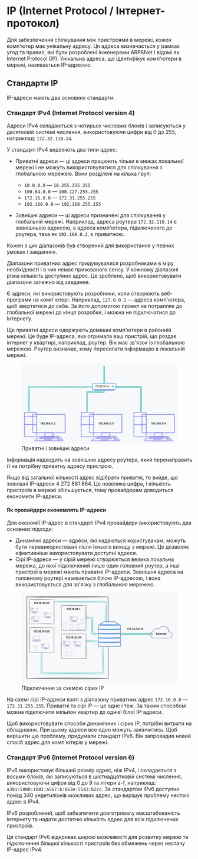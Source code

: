 # IP (Internet Protocol / Інтернет-протокол)

Для забезпечення спілкування між пристроями в мережі, кожен комп'ютер має унікальну адресу. Ця адреса визначається у рамках угод та правил, які були розроблені інженерами ARPANet і відомі як Internet Protocol (IP). Унікальна адреса, що ідентифікує комп'ютери в мережі, називається IP-адресою.

## Стандарти IP

IP-адреси мають два основних стандарти:

### Стандарт IPv4 (Internet Protocol version 4)

Адреси IPv4 складаються з чотирьох числових блоків і записуються у десятковій системі числення, використовуючи цифри від 0 до 255, наприклад: `172.32.110.14`.

У стандарті IPv4 виділяють два типи адрес:

- Приватні адреси — ці адреси працюють тільки в межах локальної мережі і не можуть використовуватися для спілкування з глобальною мережею. Вони розділені на кілька груп:

  - `10.0.0.0` — `10.255.255.255`
  - `100.64.0.0` — `100.127.255.255`
  - `172.16.0.0` — `172.31.255.255`
  - `192.168.0.0` — `192.168.255.255`

- Зовнішні адреси — ці адреси призначені для спілкування у глобальній мережі. Наприклад, адреса роутера `172.32.110.14` є зовнішньою адресою, а адреса комп'ютера, підключеного до роутера, така як `192.168.0.2`, є приватною.

Кожен з цих діапазонів був створений для використання у певних умовах і завданнях.

Діапазони приватних адрес придумувалися розробниками в міру необхідності і в них немає прихованого сенсу. У кожному діапазоні різна кількість доступних адрес. Це зроблено, щоб використовувати діапазони залежно від завдання.

Є адреси, які використовують розробники, коли створюють веб-програми на комп'ютері. Наприклад, `127.0.0.1` — адреса комп'ютера, щоб звертатися до себе. За його допомогою проект не потрапляє до глобальної мережі до кінця розробки, і можна не підключатися до Інтернету.

Ще приватні адреси одержують домашні комп'ютери в районній мережі. Це буде IP-адреса, яка отримала ваш пристрій, що роздає інтернет у квартирі, наприклад, роутер. Він має зв'язок із глобальною мережею. Роутер визначає, кому пересилати інформацію в локальній мережі.

<figure>
    <img src="./_images/processing-7.jpg" style="width: 700px" />
    <figcaption>Приватні і зовнішні адреси</figcaption>
</figure>

Інформація надходить на зовнішню адресу роутера, який перенаправить її на потрібну приватну адресу пристрою.

Якщо від загальної кількості адрес відібрати приватні, то вийде, що зовнішні IP-адреси 4 272 881 664. Це невелика цифра, і кількість пристроїв в мережі збільшується, тому провайдерам доводиться економити IP-адреси.

#### Як провайдери економлять IP-адреси

Для економії IP-адрес в стандарті IPv4 провайдери використовують два основних підходи:

- Динамічні адреси — адреси, які надаються користувачам, можуть бути перевикористовані після їхнього виходу з мережі. Це дозволяє ефективніше використовувати доступні адреси.
- Сірі IP-адреси — у сірій мережі створюється велика локальна мережа, до якої підключений лише один головний роутер, а інші пристрої в мережі мають приватні IP-адреси. Зовнішня адреса на головному роутері називається білою IP-адресою, і вона використовується для зв'язку з глобальною мережею.

<figure>
    <img src="./_images/processing-8.jpg" style="width: 700px" />
    <figcaption>Підключення за схемою сірих IP</figcaption>
</figure>

На схемі сірі IP-адреси взяті з діапазону приватних адрес `172.16.0.0` — `172.31.255.255`. Приватні та сірі IP — це одне і теж. За таким способом можна підключити мільйон квартир до однієї білої IP-адреси.

Щоб використовувати способи динамічних і сірих ІР, потрібні витрати на обладнання. При цьому адреси все одно можуть закінчитись. Щоб вирішити цю проблему, придумали стандарт IPv6. Він запровадив новий спосіб адрес для комп'ютерів у мережі.

### Стандарт IPv6 (Internet Protocol version 6)

IPv6 використовує більший розмір адрес, ніж IPv4, і складається з восьми блоків, які записуються в шістнадцятковій системі числення, використовуючи цифри від 0 до 9 та літери a-f, наприклад: `a391:5008:1081:a567:b:863e:5543:b2cc`. За стандартом IPv6 доступно понад 340 ундетиліонів можливих адрес, що вирішує проблему нестачі адрес в IPv4.

IPv6 розроблений, щоб забезпечити довготривалу масштабованість інтернету та надати достатню кількість адрес для всіх підключених пристроїв.

Ця стандарт IPv6 відкриває широкі можливості для розвитку мережі та підключення більшої кількості пристроїв без обмежень через нестачу IP-адрес IPv4.
